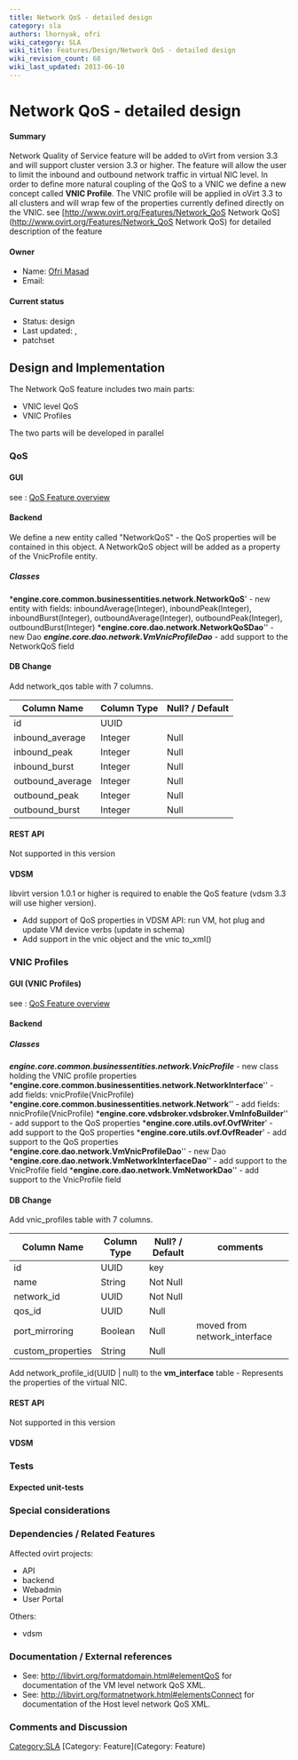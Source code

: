 ```yaml
---
title: Network QoS - detailed design
category: sla
authors: lhornyak, ofri
wiki_category: SLA
wiki_title: Features/Design/Network QoS - detailed design
wiki_revision_count: 68
wiki_last_updated: 2013-06-10
---
```


# Network QoS - detailed design

#### Summary

Network Quality of Service feature will be added to oVirt from version 3.3 and will support cluster version 3.3 or higher.
The feature will allow the user to limit the inbound and outbound network traffic in virtual NIC level.
In order to define more natural coupling of the QoS to a VNIC we define a new concept called **VNIC Profile**. The VNIC profile will be applied in oVirt 3.3 to all clusters and will wrap few of the properties currently defined directly on the VNIC.
 see [http://www.ovirt.org/Features/Network_QoS Network QoS](http://www.ovirt.org/Features/Network_QoS Network QoS) for detailed description of the feature

#### Owner

*   Name: [Ofri Masad](User:omasad)
*   Email: <omasad at redhat dot com>

#### Current status

*   Status: design
*   Last updated: ,
*   patchset

## Design and Implementation

The Network QoS feature includes two main parts:

*   VNIC level QoS
*   VNIC Profiles

The two parts will be developed in parallel

### QoS

#### GUI

see : [QoS Feature overview](Features/Network_QoS)

#### Backend

We define a new entity called "NetworkQoS" - the QoS properties will be contained in this object.
A NetworkQoS object will be added as a property of the VnicProfile entity.

##### Classes

***engine.core.common.businessentities.network.NetworkQoS**' - new entity with fields: inboundAverage(Integer), inboundPeak(Integer), inboundBurst(Integer), outboundAverage(Integer), outboundPeak(Integer), outboundBurst(Integer)
***engine.core.dao.network.NetworkQoSDao**'' - new Dao
***engine.core.dao.network.VmVnicProfileDao*** - add support to the NetworkQoS field

#### DB Change

Add network_qos table with 7 columns.

| Column Name       | Column Type | Null? / Default |
|-------------------|-------------|-----------------|
| id                | UUID        |                 |
| inbound_average  | Integer     | Null            |
| inbound_peak     | Integer     | Null            |
| inbound_burst    | Integer     | Null            |
| outbound_average | Integer     | Null            |
| outbound_peak    | Integer     | Null            |
| outbound_burst   | Integer     | Null            |

#### REST API

Not supported in this version

#### VDSM

libvirt version 1.0.1 or higher is required to enable the QoS feature (vdsm 3.3 will use higher version).

*   Add support of QoS properties in VDSM API: run VM, hot plug and update VM device verbs (update in schema)
*   Add support in the vnic object and the vnic to_xml()

### VNIC Profiles

#### GUI (VNIC Profiles)

see : [QoS Feature overview](Features/Network_QoS)

#### Backend

##### Classes

***engine.core.common.businessentities.network.VnicProfile*** - new class holding the VNIC profile properties ***engine.core.common.businessentities.network.NetworkInterface**'' - add fields: vnicProfile(VnicProfile)
***engine.core.common.businessentities.network.Network**'' - add fields: nnicProfile(VnicProfile)
***engine.core.vdsbroker.vdsbroker.VmInfoBuilder**'' - add support to the QoS properties
***engine.core.utils.ovf.OvfWriter**' - add support to the QoS properties
***engine.core.utils.ovf.OvfReader**' - add support to the QoS properties
***engine.core.dao.network.VmVnicProfileDao**'' - new Dao
***engine.core.dao.network.VmNetworkInterfaceDao**'' - add support to the VnicProfile field
***engine.core.dao.network.VmNetworkDao**'' - add support to the VnicProfile field

#### DB Change

Add vnic_profiles table with 7 columns.

| Column Name        | Column Type | Null? / Default | comments                      |
|--------------------|-------------|-----------------|-------------------------------|
| id                 | UUID        | key             |                               |
| name               | String      | Not Null        |                               |
| network_id        | UUID        | Not Null        |                               |
| qos_id            | UUID        | Null            |                               |
| port_mirroring    | Boolean     | Null            | moved from network_interface |
| custom_properties | String      | Null            |                               |

Add network_profile_id(UUID | null) to the **vm_interface** table - Represents the properties of the virtual NIC.

#### REST API

Not supported in this version

#### VDSM

### Tests

#### Expected unit-tests

### Special considerations

### Dependencies / Related Features

Affected ovirt projects:

*   API
*   backend
*   Webadmin
*   User Portal

Others:

*   vdsm

### Documentation / External references

*   See: <http://libvirt.org/formatdomain.html#elementQoS> for documentation of the VM level network QoS XML.
*   See: <http://libvirt.org/formatnetwork.html#elementsConnect> for documentation of the Host level network QoS XML.

### Comments and Discussion

<Category:SLA> [Category: Feature](Category: Feature)
